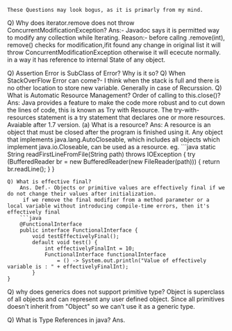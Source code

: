 	These Questions may look bogus, as it is primarly from my mind. 
Q) Why does iterator.remove does not throw ConcurrentModificationException?
	Ans:- Javadoc says it is permitted way to modify any collection while Iterating.
Reason:- before callng .remove(int), remove() checks for modification,ifit found any change in original list it will throw ConcurrentModificationException otherwise it will ececute normally. in a way it has reference to internal State of any object.

Q) Assertion Error is SubClass of Error? Why is it so?
Q) When StackOverFlow Error can come?- I think when the stack is full and there is no other location to store new variable. Generally in case of Recurssion.
Q) What is Automatic Resource Management?  Order of calling to this.close()?
	Ans: Java provides a feature to make the code more robust and to cut down the lines of code, this is known as Try with Resource. The try-with-resources statement is a try statement that declares one or more resources.
		Avaiable after 1.7 version.
  (a) What is a resource?
	Ans: A resource is an object that must be closed after the program is finished using it. Any object that implements java.lang.AutoCloseable, which includes all objects which implement java.io.Closeable, can be used as a resource.
		eg.
		```java
		static String readFirstLineFromFile(String path) throws IOException
{
    try (BufferedReader br = new BufferedReader(new FileReader(path)))
    {
        return br.readLine();
    }
}
```
Q) What is effective final?
	Ans. Def.- Objects or primitive values are effectively final if we do not change their values after initialization.
	 if we remove the final modifier from a method parameter or a local variable without introducing compile-time errors, then it's effectively final
	```java
	@FunctionalInterface
	public interface FunctionalInterface {
		void testEffectivelyFinal();
		default void test() {
			int effectivelyFinalInt = 10;
			FunctionalInterface functionalInterface 
				= () -> System.out.println("Value of effectively variable is : " + effectivelyFinalInt);
		}
}
```
Q) why does generics does not support primitive type?
	Object is superclass of all objects and can represent any user defined object. Since all primitives doesn't inherit from "Object" so we can't use it as a generic type.

Q) What is Type References in java?
	Ans. 
